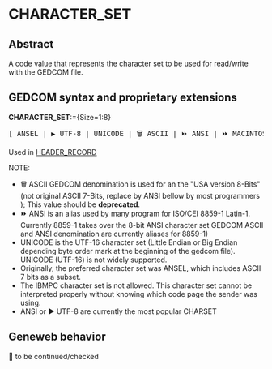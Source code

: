 ﻿# CHARACTER_SET
## Abstract
A code value that represents the character set to be used for read/write with the GEDCOM file.


## GEDCOM syntax and proprietary extensions

**CHARACTER_SET**:={Size=1:8}
<pre>
[ ANSEL | &#x25B6; UTF-8 | UNICODE | &#x1F5D1; ASCII | &#x23E9; ANSI | &#x23E9; MACINTOSH ]
</pre>
Used in <a href=Ged.HEADER_RECORD.md>HEADER_RECORD</a><br />


NOTE:
- &#x1F5D1; ASCII GEDCOM denomination is used for an the "USA version 8-Bits" (not original ASCII 7-Bits, replace by ANSI bellow by most programmers ); This value should be **deprecated**.
- &#x23E9; ANSI is an alias used by many program for ISO/CEI 8859-1 Latin-1. Currently 8859-1 takes over the 8-bit ANSI character set GEDCOM ASCII and ANSI denomination are currently aliases for 8859-1)
- UNICODE is the UTF-16 character set (Little Endian or Big Endian depending byte order mark at the beginning of the gedcom file). UNICODE (UTF-16) is not widely supported.
- Originally, the preferred character set was  ANSEL, which includes ASCII 7 bits as a subset.
- The IBMPC character set is not allowed. This character set cannot be interpreted properly without knowing which code page the sender was using.
- ANSI or &#x25B6; UTF-8 are currently the most popular CHARSET

## Geneweb behavior



🚧 to be continued/checked

